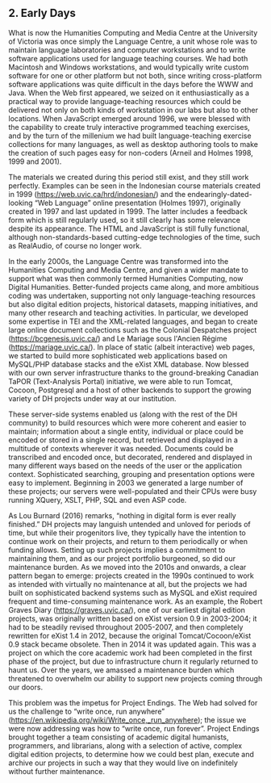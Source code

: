 ## 2. Early Days

What is now the Humanities Computing and Media Centre at the University of Victoria was once simply the Language Centre, a unit whose role was to maintain language laboratories and computer workstations and to write software applications used for language teaching courses. We had both Macintosh and Windows workstations, and would typically write custom software for one or other platform but not both, since writing cross-platform software applications was quite difficult in the days before the WWW and Java. When the Web first appeared, we seized on it enthusiastically as a practical way to provide language-teaching resources which could be delivered not only on both kinds of workstation in our labs but also to other locations. When JavaScript emerged around 1996, we were blessed with the capability to create truly interactive programmed teaching exercises, and by the turn of the millenium we had built language-teaching exercise collections for many languages, as well as desktop authoring tools to make the creation of such pages easy for non-coders (Arneil and Holmes 1998, 1999 and 2001).

The materials we created during this period still exist, and they still work perfectly. Examples can be seen in the Indonesian course materials created in 1999 (https://web.uvic.ca/hrd/indonesian/) and the endearingly-dated-looking “Web Language” online presentation (Holmes 1997), originally created in 1997 and last updated in 1999. The latter includes a feedback form which is still regularly used, so it still clearly has some relevance despite its appearance. The HTML and JavaScript is still fully functional, although non-standards-based cutting-edge technologies of the time, such as RealAudio, of course no longer work.

In the early 2000s, the Language Centre was transformed into the Humanities Computing and Media Centre, and given a wider mandate to support what was then commonly termed Humanities Computing, now Digital Humanities. Better-funded projects came along, and more ambitious coding was undertaken, supporting not only language-teaching resources but also digital edition projects, historical datasets, mapping initiatives, and many other research and teaching activities. In particular, we developed some expertise in TEI and the XML-related languages, and began to create large online document collections such as the Colonial Despatches project (https://bcgenesis.uvic.ca/) and Le Mariage sous l'Ancien Régime (https://mariage.uvic.ca/). In place of static (albeit interactive) web pages, we started to build more sophisticated web applications based on MySQL/PHP database stacks and the eXist XML database. Now blessed with our own server infrastructure thanks to the ground-breaking Canadian TaPOR (Text-Analysis Portal) initiative, we were able to run Tomcat, Cocoon, Postgresql and a host of other backends to support the growing variety of DH projects under way at our institution.

These server-side systems enabled us (along with the rest of the DH community) to build resources which were more coherent and easier to maintain; information about a single entity, individual or place could be encoded or stored in a single record, but retrieved and displayed in a multitude of contexts wherever it was needed. Documents could be transcribed and encoded once, but decorated, rendered and displayed in many different ways based on the needs of the user or the application context. Sophisticated searching, grouping and presentation options were easy to implement. Beginning in 2003 we generated a large number of these projects; our servers were well-populated and their CPUs were busy running XQuery, XSLT, PHP, SQL and even ASP code.

As Lou Burnard (2016) remarks, “nothing in digital form is ever really finished.” DH projects may languish untended and unloved for periods of time, but while their progenitors live, they typically have the intention to continue work on their projects, and return to them periodically or when funding allows. Setting up such projects implies a commitment to maintaining them, and as our project portfolio burgeoned, so did our maintenance burden. As we moved into the 2010s and onwards, a clear pattern began to emerge: projects created in the 1990s continued to work as intended with virtually no maintenance at all, but the projects we had built on sophisticated backend systems such as MySQL and eXist required frequent and time-consuming maintenance work. As an example, the Robert Graves Diary (https://graves.uvic.ca/), one of our earliest digital edition projects, was originally written based on eXist version 0.9 in 2003-2004; it had to be steadily revised throughout 2005-2007, and then completely rewritten for eXist 1.4 in 2012, because the original Tomcat/Cocoon/eXist 0.9 stack became obsolete. Then in 2014 it was updated again. This was a project on which the core academic work had been completed in the first phase of the project, but due to infrastructure churn it regularly returned to haunt us. Over the years, we amassed a maintenance burden which threatened to overwhelm our ability to support new projects coming through our doors.

This problem was the impetus for Project Endings. The Web had solved for us the challenge to “write once, run anywhere” (https://en.wikipedia.org/wiki/Write_once,_run_anywhere); the issue we were now addressing was how to “write once, run forever”. Project Endings brought together a team consisting of academic digital humanists, programmers, and librarians, along with a selection of active, complex digital edition projects, to determine how we could best plan, execute and archive our projects in such a way that they would live on indefinitely without further maintenance. 

